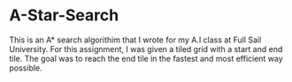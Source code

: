 # A-Star-Search

This is an A* search algorithim that I wrote for my A.I class at Full Sail University. For this assignment, I was given a tiled grid with a start and end tile. The goal was to reach the end tile in the fastest and most efficient way possible. 